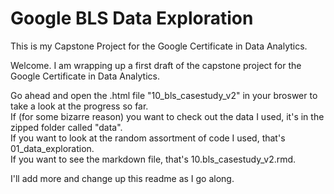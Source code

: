 # Google BLS Data Exploration
This is my Capstone Project for the Google Certificate in Data Analytics.  

Welcome. I am wrapping up a first draft of the capstone project for the Google Certificate in Data Analytics.

Go ahead and open the .html file "10_bls_casestudy_v2" in your broswer to take a look at the progress so far.  
If (for some bizarre reason) you want to check out the data I used, it's in the zipped folder called "data".  
If you want to look at the random assortment of code I used, that's 01_data_exploration.  
If you want to see the markdown file, that's 10.bls_casestudy_v2.rmd.

I'll add more and change up this readme as I go along.
